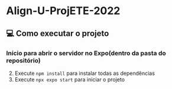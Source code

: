 # Align-U-ProjETE-2022

## 💻 Como executar o projeto


### Início para abrir o servidor no Expo(dentro da pasta do repositório)

2. Execute `npm install` para instalar todas as dependências
3. Execute `npx expo start` para iniciar o projeto

